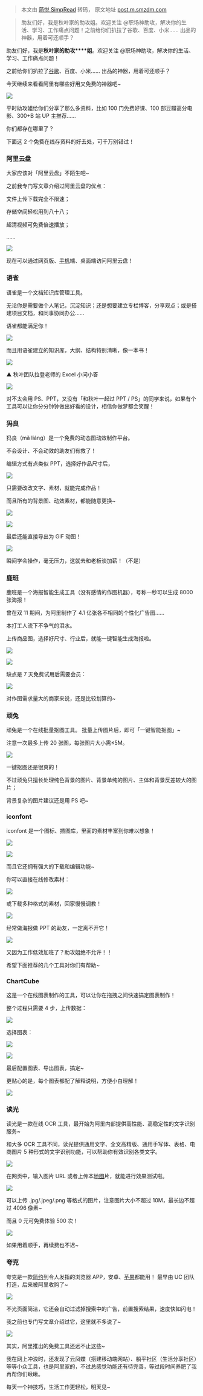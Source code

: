 > 本文由 [简悦 SimpRead](http://ksria.com/simpread/) 转码， 原文地址 [post.m.smzdm.com](https://post.m.smzdm.com/p/a9g4x88e/?send_by=3547620770&invite_code=zdm4ptnapkinv&zdm_ss=iOS_3547620770_&from=other)

> 助友们好，我是秋叶家的助攻姐。欢迎关注 @职场神助攻，解决你的生活、学习、工作痛点问题！之前给你们扒拉了谷歌、百度、小米…… 出品的神器，用着可还顺手？

助友们好，我是**秋叶家的助攻****姐**。欢迎关注 @职场神助攻，解决你的生活、学习、工作痛点问题！

之前给你们扒拉了[谷歌](https://pinpai.m.smzdm.com/2047/)、百度、小米…… 出品的神器，用着可还顺手？

今天继续来看看阿里有哪些好用又免费的神器吧~

![](https://qnam.smzdm.com/202107/15/60efd23204ad57883.png_e600.jpg)

平时助攻姐给你们分享了那么多资料，比如 100 门免费好课、100 部豆瓣高分电影、300+B 站 UP 主推荐……

你们都存在哪里了？

下面这 2 个免费在线存资料的好去处，可千万别错过！  

### 阿里云盘

大家应该对「阿里云盘」不陌生吧~

之前我专门写文章介绍过阿里云盘的优点：

文件上传下载完全不限速；

存储空间轻松用到八十八；

超清视频可免费倍速播放；

……

![](https://qnam.smzdm.com/202107/15/60efd231f28542829.png_e600.jpg)

  
现在可以通过网页版、[手机](https://m.smzdm.com/fenlei/zhinengshouji/)端、桌面端访问阿里云盘！  

### 语雀

语雀是一个文档知识库管理工具。

无论你是需要做个人笔记，沉淀知识；还是想要建立专栏博客，分享观点；或是搭建项目文档，和同事协同办公……

语雀都能满足你！  

![](https://qnam.smzdm.com/202107/15/60efd232053008077.png_e600.jpg)

而且用语雀建立的知识库，大纲、结构特别清晰，像一本书！

![](https://qnam.smzdm.com/202107/15/60efd2320b28f9007.png_e600.jpg)

▲ 秋叶团队拉登老师的 Excel 小问小答

![](https://qnam.smzdm.com/202107/15/60efd23206bdf1425.png_e600.jpg)

对不太会用 PS、PPT，又没有「和秋叶一起过 PPT / PS」的同学来说，如果有个工具可以让你分分钟钟做出好看的设计，相信你做梦都会笑醒！

### 犸良  

犸良（mǎ liáng）是一个免费的动态图动效制作平台。

不会设计、不会动效的助友们有救了！

编辑方式有点类似 PPT，选择好作品尺寸后，

![](https://qnam.smzdm.com/202107/15/60efd231f17b47528.png_e600.jpg)

只需要改改文字、素材，就能完成作品！

而且所有的背景图、动效素材，都能随意更换~

![](https://qnam.smzdm.com/202107/15/60efd232636802368.png_e600.jpg)

![](https://qnam.smzdm.com/202107/15/60efd2328dd2a26.png_e600.jpg)

最后还能直接导出为 GIF 动图！

![](https://qnam.smzdm.com/202107/15/60efd232a808b6754.gif_e600.jpg)

瞬间学会操作，毫无压力，这就去和老板谈加薪！（不是）  

### 鹿班  

鹿班是一个海报智能生成工具（没有感情的作图机器），号称一秒可以生成 8000 张海报！

曾在双 11 期间，为阿里制作了 4.1 亿张各不相同的个性化广告图……

本打工人流下不争气的泪水。

上传商品图，选择好尺寸、行业后，就能一键智能生成海报啦。

![](https://qnam.smzdm.com/202107/15/60efd232e41433581.png_e600.jpg)

![](https://am.zdmimg.com/202107/15/60efd232ec6777999.png_e600.jpg)

缺点是 7 天免费试用后需要会员：

![](https://qnam.smzdm.com/202107/15/60efd2331f6648930.png_e600.jpg)

对作图需求量大的商家来说，还是比较划算的~

### 顽兔

顽兔是一个在线批量抠图工具。 批量上传图片后，即可「一键智能抠图」~

注意一次最多上传 20 张图，每张图片大小需≤5M。

![](https://qnam.smzdm.com/202107/15/60efd2332429a8611.png_e600.jpg)

一键抠图还是很爽的！

不过顽兔只擅长处理纯色背景的图片、背景单纯的图片、主体和背景反差较大的图片；

背景复杂的图片建议还是用 PS 吧~

### iconfont  

iconfont 是一个图标、插图库，里面的素材丰富到你难以想象！

![](https://qnam.smzdm.com/202107/15/60efd23328a104486.png_e600.jpg)

![](https://qnam.smzdm.com/202107/15/60efd23386c4a4240.png_e600.jpg)

而且它还拥有强大的下载和编辑功能~

你可以直接在线修改素材：

![](https://qnam.smzdm.com/202107/15/60efd233bba1b1753.png_e600.jpg)

或下载多种格式的素材，回家慢慢调教！

![](https://qnam.smzdm.com/202107/15/60efd233bd4d59481.png_e600.jpg)

经常做海报做 PPT 的助友，一定离不开它！

![](https://qnam.smzdm.com/202107/15/60efd233e311d7823.png_e600.jpg)

又因为工作低效加班了？助攻姐绝不允许！！

希望下面推荐的几个工具对你们有帮助~  

### ChartCube  

这是一个在线图表制作的工具，可以让你在拖拽之间快速搞定图表制作！

整个过程只需要 4 步，上传数据：

![](https://qnam.smzdm.com/202107/15/60efd233ef2521840.png_e600.jpg)

选择图表：

![](https://qnam.smzdm.com/202107/15/60efd23409d7b278.png_e600.jpg)

![](https://am.zdmimg.com/202107/15/60efd2341d9e77438.png_e600.jpg)

最后配置图表、导出图表，搞定~

更贴心的是，每个图表都配了解释说明，方便小白理解！

![](https://qnam.smzdm.com/202107/15/60efd234345025722.png_e600.jpg)

### 读光  

读光是一款在线 OCR 工具，最开始为阿里内部提供高性能、高稳定性的文字识别服务~

和大多 OCR 工具不同，读光提供通用文字、全文高精版、通用手写体、表格、电商图片 5 种形式的文字识别功能，可以帮助你有效识别各类文字。

![](https://qnam.smzdm.com/202107/15/60efd234954b37731.png_e600.jpg)

在网页中，输入图片 URL 或者上传本[地图](https://m.smzdm.com/fenlei/ditu/)片，就能进行效果测试啦。

![](https://qnam.smzdm.com/202107/15/60efd234a225e713.png_e600.jpg)

可以上传 .jpg/.jpeg/.png 等格式的图片，注意图片大小不超过 10M，最长边不超过 4096 像素~

而且 0 元可免费体验 500 次！

![](https://qnam.smzdm.com/202107/15/60efd2348f0d3186.png_e600.jpg)

如果用着顺手，再续费也不迟~

### 夸克

夸克是一款[简约](https://pinpai.m.smzdm.com/184933/)到令人发指的浏览器 APP，安卓、[苹果](https://pinpai.m.smzdm.com/1687/)都能用！ 最早由 UC 团队打造，后来被阿里收购了~

![](https://qnam.smzdm.com/202107/15/60efd234db4c27257.png_e600.jpg)

  
不光页面简洁，它还会自动过滤掉搜索中的广告，前置搜索结果，速度快如闪电！

我之前也专门写文章介绍过它，这里就不多说了~

![](https://qnam.smzdm.com/202107/15/60efd2351884f2809.png_e600.jpg)

其实，阿里推出的免费工具还远不止这些~

我在网上冲浪时，还发现了云凤蝶（搭建移动端网站）、躺平社区（生活分享社区）等等小众工具，也是阿里家的，不过总感觉功能还有待完善，等过段时间养肥了我再帮你们瞅瞅。

每天一个神技巧，生活工作更轻松，明天见~